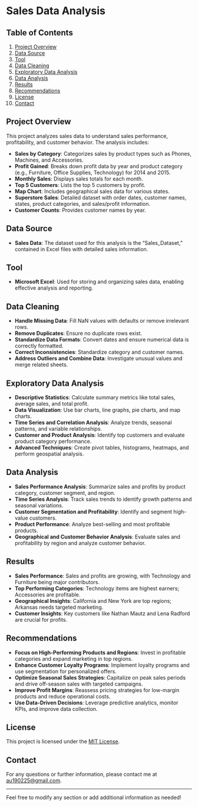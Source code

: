# Sales Data Analysis

## Table of Contents

1. [Project Overview](#project-overview)
2. [Data Source](#data-source)
3. [Tool](#tool)
4. [Data Cleaning](#data-cleaning)
5. [Exploratory Data Analysis](#exploratory-data-analysis)
6. [Data Analysis](#data-analysis)
7. [Results](#results)
8. [Recommendations](#recommendations)
9. [License](#license)
10. [Contact](#contact)

## Project Overview

This project analyzes sales data to understand sales performance, profitability, and customer behavior. The analysis includes:

- **Sales by Category**: Categorizes sales by product types such as Phones, Machines, and Accessories.
- **Profit Gained**: Breaks down profit data by year and product category (e.g., Furniture, Office Supplies, Technology) for 2014 and 2015.
- **Monthly Sales**: Displays sales totals for each month.
- **Top 5 Customers**: Lists the top 5 customers by profit.
- **Map Chart**: Includes geographical sales data for various states.
- **Superstore Sales**: Detailed dataset with order dates, customer names, states, product categories, and sales/profit information.
- **Customer Counts**: Provides customer names by year.

## Data Source

- **Sales Data**: The dataset used for this analysis is the “Sales_Dataset,” contained in Excel files with detailed sales information.

## Tool

- **Microsoft Excel**: Used for storing and organizing sales data, enabling effective analysis and reporting.

## Data Cleaning

- **Handle Missing Data**: Fill NaN values with defaults or remove irrelevant rows.
- **Remove Duplicates**: Ensure no duplicate rows exist.
- **Standardize Data Formats**: Convert dates and ensure numerical data is correctly formatted.
- **Correct Inconsistencies**: Standardize category and customer names.
- **Address Outliers and Combine Data**: Investigate unusual values and merge related sheets.

## Exploratory Data Analysis

- **Descriptive Statistics**: Calculate summary metrics like total sales, average sales, and total profit.
- **Data Visualization**: Use bar charts, line graphs, pie charts, and map charts.
- **Time Series and Correlation Analysis**: Analyze trends, seasonal patterns, and variable relationships.
- **Customer and Product Analysis**: Identify top customers and evaluate product category performance.
- **Advanced Techniques**: Create pivot tables, histograms, heatmaps, and perform geospatial analysis.

## Data Analysis

- **Sales Performance Analysis**: Summarize sales and profits by product category, customer segment, and region.
- **Time Series Analysis**: Track sales trends to identify growth patterns and seasonal variations.
- **Customer Segmentation and Profitability**: Identify and segment high-value customers.
- **Product Performance**: Analyze best-selling and most profitable products.
- **Geographical and Customer Behavior Analysis**: Evaluate sales and profitability by region and analyze customer behavior.

## Results

- **Sales Performance**: Sales and profits are growing, with Technology and Furniture being major contributors.
- **Top Performing Categories**: Technology items are highest earners; Accessories are profitable.
- **Geographical Insights**: California and New York are top regions; Arkansas needs targeted marketing.
- **Customer Insights**: Key customers like Nathan Mautz and Lena Radford are crucial for profits.

## Recommendations

- **Focus on High-Performing Products and Regions**: Invest in profitable categories and expand marketing in top regions.
- **Enhance Customer Loyalty Programs**: Implement loyalty programs and use segmentation for personalized offers.
- **Optimize Seasonal Sales Strategies**: Capitalize on peak sales periods and drive off-season sales with targeted campaigns.
- **Improve Profit Margins**: Reassess pricing strategies for low-margin products and reduce operational costs.
- **Use Data-Driven Decisions**: Leverage predictive analytics, monitor KPIs, and improve data collection.

## License

This project is licensed under the [MIT License](LICENSE).

## Contact

For any questions or further information, please contact me at [au190225@gmail.com](mailto:au190225@gmail.com).

---

Feel free to modify any section or add additional information as needed!
